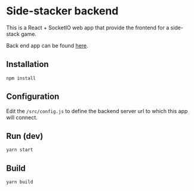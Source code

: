 # Side-stacker backend

This is a React + SocketIO web app that provide the frontend for a side-stack game.

Back end app can be found [here](https://github.com/ehupin/side-stacker-backend).

## Installation
```shell
npm install
```

## Configuration
Edit the `/src/config.js` to define the backend server url to which this app will connect.


## Run (dev)
```shell
yarn start
```

## Build
```shell
yarn build
```
